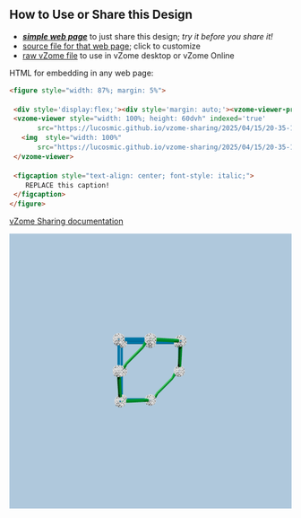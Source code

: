 
## How to Use or Share this Design

 - [***simple web page***](<https://lucosmic.github.io/vzome-sharing/2025/04/15/20-35-13-796Z-GRN-HexSliceThruCube-Attempt/>) to just share this design; *try it before you share it!*
 - [source file for that web page](<https://github.com/lucosmic/vzome-sharing/edit/main/2025/04/15/20-35-13-796Z-GRN-HexSliceThruCube-Attempt/index.md>); click to customize
 - [raw vZome file](<https://raw.githubusercontent.com/lucosmic/vzome-sharing/main/2025/04/15/20-35-13-796Z-GRN-HexSliceThruCube-Attempt/GRN-HexSliceThruCube-Attempt.vZome>) to use in vZome desktop or vZome Online
 
 HTML for embedding in any web page:
 ```html
<figure style="width: 87%; margin: 5%">
  
  <div style='display:flex;'><div style='margin: auto;'><vzome-viewer-previous label='prev step'></vzome-viewer-previous><vzome-viewer-next label='next step'></vzome-viewer-next></div></div>
  <vzome-viewer style="width: 100%; height: 60dvh" indexed='true'
        src="https://lucosmic.github.io/vzome-sharing/2025/04/15/20-35-13-796Z-GRN-HexSliceThruCube-Attempt/GRN-HexSliceThruCube-Attempt.vZome" >
    <img  style="width: 100%"
        src="https://lucosmic.github.io/vzome-sharing/2025/04/15/20-35-13-796Z-GRN-HexSliceThruCube-Attempt/GRN-HexSliceThruCube-Attempt.png" >
  </vzome-viewer>

  <figcaption style="text-align: center; font-style: italic;">
     REPLACE this caption!
  </figcaption>
</figure>

 ```

[vZome Sharing documentation](https://vzome.github.io/vzome/sharing.html#how-it-works)

![Image](<GRN-HexSliceThruCube-Attempt.png>)


